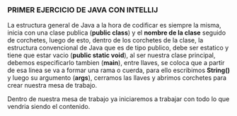 ### PRIMER EJERCICIO DE JAVA CON INTELLIJ

La estructura general de Java a la hora de codificar es siempre la misma, inicia con una clase publica (**public class**) y el **nombre de la clase** seguido de corchetes, luego de esto, dentro de los corchetes de la clase, la estructura convencional de Java que es de tipo publico, debe ser estatico y tiene que estar vacio (**public static void**), al ser nuestra clase principal, debemos especificarlo tambien (**main**), entre llaves, se coloca que a partir de esa linea se va a formar una rama o cuerda, para ello escribimos **String()** y luego su argumento (**args**), cerramos las llaves y abrimos corchetes para crear nuestra mesa de trabajo.

Dentro de nuestra mesa de trabajo ya iniciaremos a trabajar con todo lo que vendria siendo el contenido.
